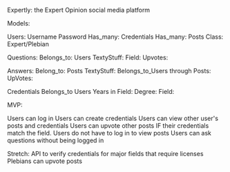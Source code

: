 Expertly: the Expert Opinion social media platform

Models:

Users:
	Username
	Password
	Has_many: Credentials
	Has_many: Posts
	Class: Expert/Plebian

Questions:
	Belongs_to: Users
	TextyStuff: 
	Field:
	Upvotes: 
	
Answers: 
	Belong_to: Posts
	TextyStuff:
	Belongs_to_Users through Posts:
	UpVotes:
	
Credentials
	Belongs_to Users
	Years in Field:
	Degree:
	Field:

MVP:

Users can log in
Users can create credentials
Users can view other user's posts and credentials
Users can upvote other posts IF their credentials match the field. 
Users do not have to log in to view posts
Users can ask questions without being logged in


Stretch:
API to verify credentials for major fields that require licenses
Plebians can upvote posts